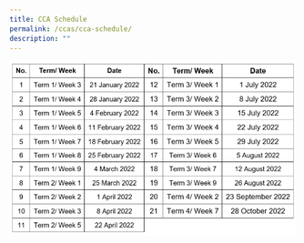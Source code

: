 ```yaml
---
title: CCA Schedule
permalink: /ccas/cca-schedule/
description: ""
---
```

<img src="/images/ccas.png">